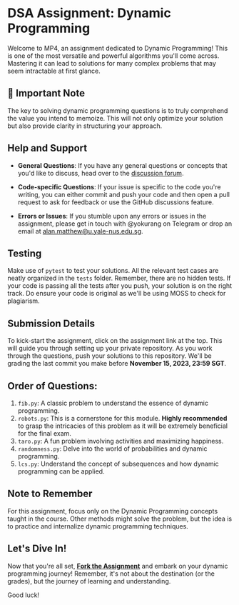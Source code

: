 # DSA Assignment: Dynamic Programming

Welcome to MP4, an assignment dedicated to Dynamic Programming! This is one of the most versatile and powerful algorithms you'll come across. Mastering it can lead to solutions for many complex problems that may seem intractable at first glance.

## 📌 Important Note
The key to solving dynamic programming questions is to truly comprehend the value you intend to memoize. This will not only optimize your solution but also provide clarity in structuring your approach.

## Help and Support

- **General Questions**: If you have any general questions or concepts that you'd like to discuss, head over to the [discussion forum](#).

- **Code-specific Questions**: If your issue is specific to the code you're writing, you can either commit and push your code and then open a pull request to ask for feedback or use the GitHub discussions feature. 

- **Errors or Issues**: If you stumble upon any errors or issues in the assignment, please get in touch with @yokurang on Telegram or drop an email at <alan.matthew@u.yale-nus.edu.sg>.

## Testing

Make use of `pytest` to test your solutions. All the relevant test cases are neatly organized in the `tests` folder. Remember, there are no hidden tests. If your code is passing all the tests after you push, your solution is on the right track. Do ensure your code is original as we'll be using MOSS to check for plagiarism.

## Submission Details

To kick-start the assignment, click on the assignment link at the top. This will guide you through setting up your private repository. As you work through the questions, push your solutions to this repository. We'll be grading the last commit you make before **November 15, 2023, 23:59 SGT**.

## Order of Questions:

1. `fib.py`: A classic problem to understand the essence of dynamic programming.
2. `robots.py`: This is a cornerstone for this module. **Highly recommended** to grasp the intricacies of this problem as it will be extremely beneficial for the final exam.
3. `taro.py`: A fun problem involving activities and maximizing happiness.
4. `randomness.py`: Delve into the world of probabilities and dynamic programming.
5. `lcs.py`: Understand the concept of subsequences and how dynamic programming can be applied.

## Note to Remember

For this assignment, focus only on the Dynamic Programming concepts taught in the course. Other methods might solve the problem, but the idea is to practice and internalize dynamic programming techniques.

## Let's Dive In!

Now that you're all set, [**Fork the Assignment**](https://classroom.github.com/a/A1a__VxH) and embark on your dynamic programming journey! Remember, it's not about the destination (or the grades), but the journey of learning and understanding.

Good luck!
